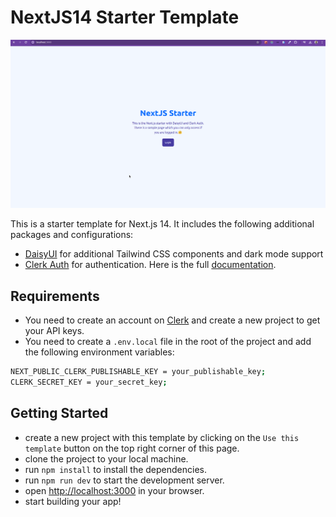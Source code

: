# NextJS14 Starter Template

![NextJS Starter Demo](public/nextjs-template.gif)

This is a starter template for Next.js 14. It includes the following additional packages and configurations:

- [DaisyUI](https://daisyui.com/) for additional Tailwind CSS components and dark mode support
- [Clerk Auth](https://clerk.com/) for authentication. Here is the full [documentation](https://clerk.com/docs/quickstarts/nextjs).

## Requirements

- You need to create an account on [Clerk](https://clerk.com/) and create a new project to get your API keys.
- You need to create a `.env.local` file in the root of the project and add the following environment variables:

```bash
NEXT_PUBLIC_CLERK_PUBLISHABLE_KEY = your_publishable_key;
CLERK_SECRET_KEY = your_secret_key;
```

## Getting Started

- create a new project with this template by clicking on the `Use this template` button on the top right corner of this page.
- clone the project to your local machine.
- run `npm install` to install the dependencies.
- run `npm run dev` to start the development server.
- open [http://localhost:3000](http://localhost:3000) in your browser.
- start building your app!
